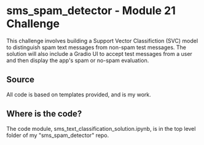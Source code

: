 # sms_spam_detector - Module 21 Challenge

This challenge involves building a Support Vector Classifiction (SVC) model to distinguish spam text messages from non-spam test messages.  The solution will also include a Gradio UI to accept test messages from a user and then display the app's spam or no-spam evaluation.

## Source
All code is based on templates provided, and is my work.

## Where is the code?
The code module, sms_text_classification_solution.ipynb, is in the top level folder of my "sms_spam_detector" repo.
